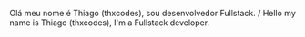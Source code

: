 Olá meu nome é Thiago (thxcodes), sou desenvolvedor Fullstack.
/
Hello my name is Thiago (thxcodes), I'm a Fullstack developer.
